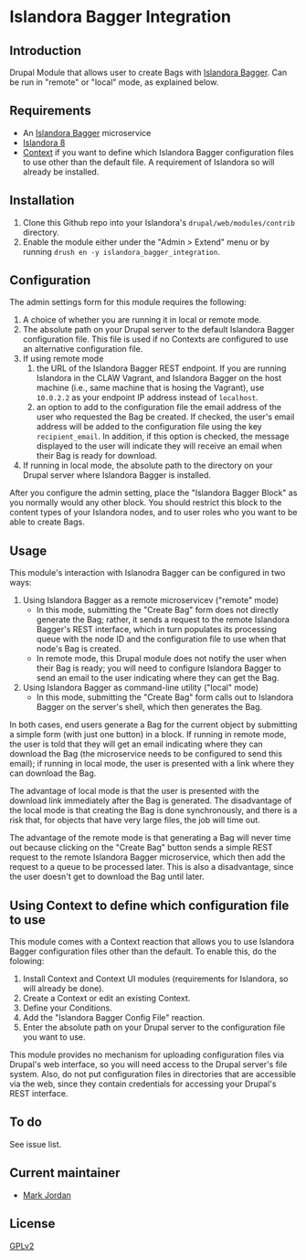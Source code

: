 # Islandora Bagger Integration

## Introduction

Drupal Module that allows user to create Bags with [Islandora Bagger](https://github.com/mjordan/islandora_bagger). Can be run in "remote" or "local" mode, as explained below.

## Requirements

* An [Islandora Bagger](https://github.com/mjordan/islandora_bagger) microservice
* [Islandora 8](https://github.com/Islandora-CLAW/islandora)
* [Context](https://www.drupal.org/project/context) if you want to define which Islandora Bagger configuration files to use other than the default file. A requirement of Islandora so will already be installed.

## Installation

1. Clone this Github repo into your Islandora's `drupal/web/modules/contrib` directory.
1. Enable the module either under the "Admin > Extend" menu or by running `drush en -y islandora_bagger_integration`.

## Configuration

The admin settings form for this module requires the following:

1. A choice of whether you are running it in local or remote mode.
1. The absolute path on your Drupal server to the default Islandora Bagger configuration file. This file is used if no Contexts are configured to use an alternative configuration file.
1. If using remote mode
   1. the URL of the Islandora Bagger REST endpoint. If you are running Islandora in the CLAW Vagrant, and Islandora Bagger on the host machine (i.e., same machine that is hosing the Vagrant), use `10.0.2.2` as your endpoint IP address instead of `localhost`.
   1. an option to add to the configuration file the email address of the user who requested the Bag be created. If checked, the user's email address will be added to the configuration file using the key `recipient_email`. In addition, if this option is checked, the message displayed to the user will indicate they will receive an email when their Bag is ready for download.
1. If running in local mode, the absolute path to the directory on your Drupal server where Islandora Bagger is installed.

After you configure the admin setting, place the "Islandora Bagger Block" as you normally would any other block. You should restrict this block to the content types of your Islandora nodes, and to user roles who you want to be able to create Bags.

## Usage

This module's interaction with Islanodra Bagger can be configured in two ways:

1. Using Islandora Bagger as a remote microservicev ("remote" mode)
   * In this mode, submitting the "Create Bag" form does not directly generate the Bag; rather, it sends a request to the remote Islandora Bagger's REST interface, which in turn populates its processing queue with the node ID and the configuration file to use when that node's Bag is created.
   * In remote mode, this Drupal module does not notify the user when their Bag is ready; you will need to configure Islandora Bagger to send an email to the user indicating where they can get the Bag.
1. Using Islandora Bagger as command-line utility ("local" mode)
   * In this mode, submitting the "Create Bag" form calls out to Islandora Bagger on the server's shell, which then generates the Bag.

In both cases, end users generate a Bag for the current object by submitting a simple form (with just one button) in a block. If running in remote mode, the user is told that they will get an email indicating where they can download the Bag (the microservice needs to be configured to send this email); if running in local mode, the user is presented with a link where they can download the Bag.

The advantage of local mode is that the user is presented with the download link immediately after the Bag is generated. The disadvantage of the local mode is that creating the Bag is done synchronously, and there is a risk that, for objects that have very large files, the job will time out.

The advantage of the remote mode is that generating a Bag will never time out because clicking on the "Create Bag" button sends a simple REST request to the remote Islandora Bagger microservice, which then add the request to a queue to be processed later. This is also a disadvantage, since the user doesn't get to download the Bag until later.

## Using Context to define which configuration file to use

This module comes with a Context reaction that allows you to use Islandora Bagger configuration files other than the default. To enable this, do the folowing:

1. Install Context and Context UI modules (requirements for Islandora, so will already be done).
1. Create a Context or edit an existing Context.
1. Define your Conditions.
1. Add the "Islandora Bagger Config File" reaction.
1. Enter the absolute path on your Drupal server to the configuration file you want to use.

This module provides no mechanism for uploading configuration files via Drupal's web interface, so you will need access to the Drupal server's file system. Also, do not put configuration files in directories that are accessible via the web, since they contain credentials for accessing your Drupal's REST interface.

## To do

See issue list.

## Current maintainer

* [Mark Jordan](https://github.com/mjordan)

## License

[GPLv2](http://www.gnu.org/licenses/gpl-2.0.txt)

